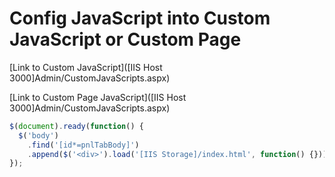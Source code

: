 # Config JavaScript into Custom JavaScript or Custom Page

[Link to Custom JavaScript]([IIS Host 3000]Admin/CustomJavaScripts.aspx)

[Link to Custom Page JavaScript]([IIS Host 3000]Admin/CustomJavaScripts.aspx)

```js
$(document).ready(function() {
  $('body')
    .find('[id*=pnlTabBody]')
    .append($('<div>').load('[IIS Storage]/index.html', function() {}));
});
```
